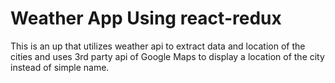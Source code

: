 # Weather App Using react-redux

This is an up that utilizes weather api to extract data and location of the cities
and uses 3rd party api of Google Maps to display a location of the city instead
of simple name.
